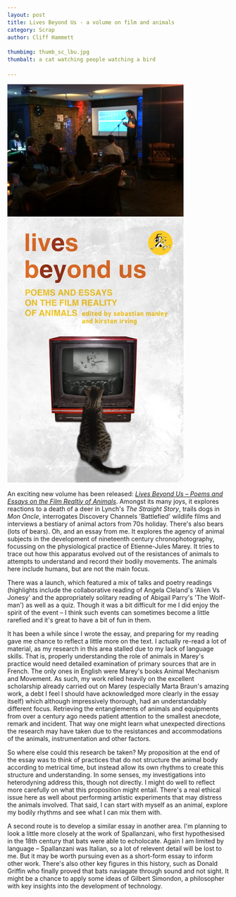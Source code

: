 ```yaml
---
layout: post
title: Lives Beyond Us - a volume on film and animals
category: Scrap
author: Cliff Hammett

thumbimg: thumb_sc_lbu.jpg
thumbalt: a cat watching people watching a bird

---
```

![Launch event for th ebook](/resources/img/scrap_lbu_launch.jpg)
![Book cover](/resources/img/scrap_lbu_cover.jpg)

An exciting new volume has been released: [*Lives Beyond Us – Poems and Essays on the Film Realtiy of Animals*](http://www.sidekickbooks.com/livesbeyondus.php). Amongst its many joys, it explores reactions to a death of a deer in Lynch's *The Straight Story*, trails dogs in *Mon Oncle*, interrogates Discovery Channels 'Battlefied' wildlife films and interviews a bestiary of animal actors from 70s holiday. There's also bears (lots of bears). Oh, and an essay from me. It explores the agency of animal subjects in the development of nineteenth century chronophotography, focussing on the physiological practice of Etienne-Jules Marey. It tries to trace out how this apparatus evolved out of the resistances of animals to attempts to understand and record their bodily movements. The animals here include humans, but are not the main focus.

There was a launch, which featured a mix of talks and poetry readings (highlights include the collaborative reading of Angela Cleland's 'Alien Vs Jonesy' and the appropriately solitary reading of Abigail Parry's 'The Wolf-man') as well as a quiz. Though it was a bit difficult for me I did enjoy the spirit of the event – I think such events can sometimes become a little rarefied and it's great to have a bit of fun in them.

It has been a while since I wrote the essay, and preparing for my reading gave me chance to reflect a little more on the text. I actually re-read a lot of material, as my research in this area stalled due to my lack of language skills. That is, properly understanding the role of animals in Marey's practice would need detailed examination of primary sources that are in French. The only ones in English were Marey's books Animal Mechanism and Movement. As such, my work relied heavily on the excellent scholarship already carried out on Marey (especially Marta Braun's amazing work, a debt I feel I should have acknowledged more clearly in the essay itself) which although impressively thorough, had an understandably different focus. Retrieving the entanglements of animals and equipments from over a century ago needs patient attention to the smallest anecdote, remark and incident. That way one might learn what unexpected directions the research may have taken due to the resistances and accommodations of the animals, instrumentation and other factors. 

So where else could this research be taken? My proposition at the end of the essay was to think of practices that do not structure the animal body according to metrical time, but instead allow its own rhythms to create this structure and understanding. In some senses, my investigations into heterodyning address this, though not directly. I might do well to reflect more carefully on what this proposition might entail. There's a real ethical issue here as well about performing artistic experiments that may distress the animals involved. That said, I can start with myself as an animal, explore my bodily rhythms and see what I can mix them with.

A second route is to develop a similar essay in another area. I'm planning to look a little more closely at the work of Spallanzani, who first hypothesised in the 18th century that bats were able to echolocate. Again I am limited by language – Spallanzani was Italian, so a lot of relevent detail will be lost to me. But it may be worth pursuing even as a short-form essay to inform other work. There's also other key figures in this history, such as Donald Griffin who finally proved that bats naviagate through sound and not sight. It might be a chance to apply some ideas of Gilbert Simondon, a philosopher with key insights into the development of technology.

